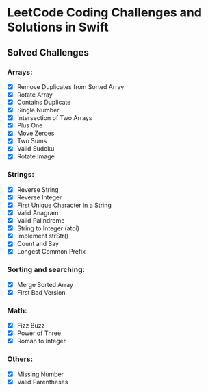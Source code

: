 # LeetCode Coding Challenges and Solutions in Swift


## Solved Challenges
### Arrays:

- [x] Remove Duplicates from Sorted Array
- [x] Rotate Array
- [x] Contains Duplicate
- [x] Single Number
- [x] Intersection of Two Arrays
- [x] Plus One
- [x] Move Zeroes
- [x] Two Sums
- [x] Valid Sudoku
- [x] Rotate Image 

### Strings:

- [x] Reverse String
- [x] Reverse Integer 
- [x] First Unique Character in a String
- [x] Valid Anagram
- [x] Valid Palindrome
- [x] String to Integer (atoi)
- [x] Implement strStr()
- [x] Count and Say
- [x] Longest Common Prefix 

### Sorting and searching:

- [x] Merge Sorted Array
- [x] First Bad Version

### Math:

- [x] Fizz Buzz
- [x] Power of Three
- [x] Roman to Integer

### Others:

- [x] Missing Number
- [x] Valid Parentheses